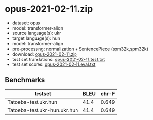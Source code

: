# opus-2021-02-11.zip

* dataset: opus
* model: transformer-align
* source language(s): ukr
* target language(s): hun
* model: transformer-align
* pre-processing: normalization + SentencePiece (spm32k,spm32k)
* download: [opus-2021-02-11.zip](https://object.pouta.csc.fi/Tatoeba-MT-models/ukr-hun/opus-2021-02-11.zip)
* test set translations: [opus-2021-02-11.test.txt](https://object.pouta.csc.fi/Tatoeba-MT-models/ukr-hun/opus-2021-02-11.test.txt)
* test set scores: [opus-2021-02-11.eval.txt](https://object.pouta.csc.fi/Tatoeba-MT-models/ukr-hun/opus-2021-02-11.eval.txt)

## Benchmarks

| testset               | BLEU  | chr-F |
|-----------------------|-------|-------|
| Tatoeba-test.ukr.hun 	| 41.4 	| 0.649 |
| Tatoeba-test.ukr-hun.ukr.hun 	| 41.4 	| 0.649 |

